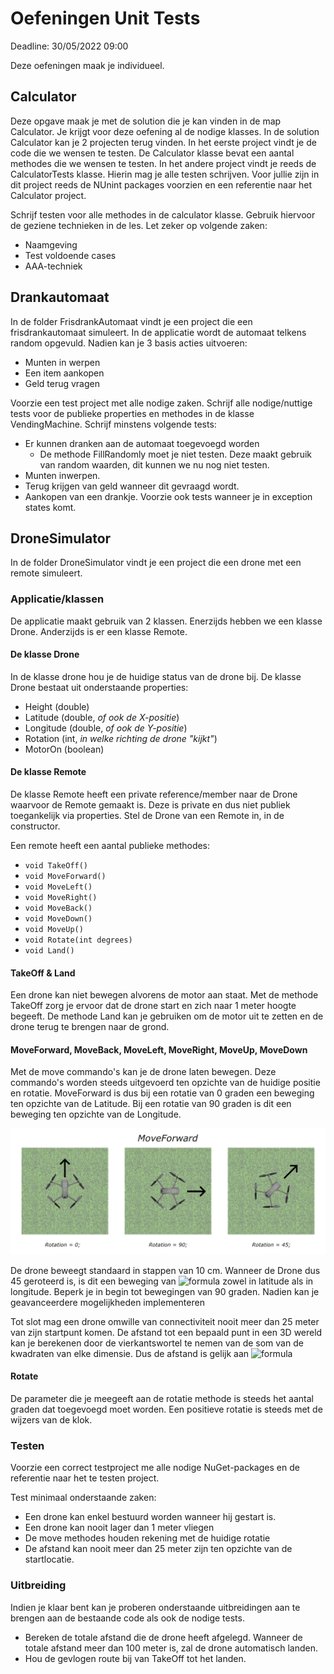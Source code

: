 # Oefeningen Unit Tests

Deadline: 30/05/2022 09:00

Deze oefeningen maak je individueel.

## Calculator

Deze opgave maak je met de solution die je kan vinden in de map Calculator.
Je krijgt voor deze oefening al de nodige klasses. In de solution Calculator kan je 2 projecten terug vinden. In het eerste project vindt je de code die we wensen te testen. De Calculator klasse bevat een aantal methodes die we wensen te testen.
In het andere project vindt je reeds de CalculatorTests klasse. Hierin mag je alle testen schrijven. Voor jullie zijn in dit project reeds de NUnint packages voorzien en een referentie naar het Calculator project.

Schrijf testen voor alle methodes in de calculator klasse.
Gebruik hiervoor de geziene technieken in de les.
Let zeker op volgende zaken:

- Naamgeving
- Test voldoende cases
- AAA-techniek

## Drankautomaat

In de folder FrisdrankAutomaat vindt je een project die een frisdrankautomaat simuleert.
In de applicatie wordt de automaat telkens random opgevuld. Nadien kan je 3 basis acties uitvoeren:

- Munten in werpen
- Een item aankopen
- Geld terug vragen

Voorzie een test project met alle nodige zaken.
Schrijf alle nodige/nuttige tests voor de publieke properties en methodes in de klasse VendingMachine.
Schrijf minstens volgende tests:

- Er kunnen dranken aan de automaat toegevoegd worden
  - De methode FillRandomly moet je niet testen. Deze maakt gebruik van random waarden, dit kunnen we nu nog niet testen.
- Munten inwerpen.
- Terug krijgen van geld wanneer dit gevraagd wordt.
- Aankopen van een drankje. Voorzie ook tests wanneer je in exception states komt.

## DroneSimulator

In de folder DroneSimulator vindt je een project die een drone met een remote simuleert.

### Applicatie/klassen

De applicatie maakt gebruik van 2 klassen. Enerzijds hebben we een klasse Drone. Anderzijds is er een klasse Remote.

#### De klasse Drone

In de klasse drone hou je de huidige status van de drone bij.
De klasse Drone bestaat uit onderstaande properties:

- Height (double)
- Latitude (double, _of ook de X-positie_)
- Longitude (double, _of ook de Y-positie_)
- Rotation (int, _in welke richting de drone "kijkt"_)
- MotorOn (boolean)

#### De klasse Remote

De klasse Remote heeft een private reference/member naar de Drone waarvoor de Remote gemaakt is. Deze is private en dus niet publiek toegankelijk via properties. Stel de Drone van een Remote in, in de constructor.

Een remote heeft een aantal publieke methodes:

- `void TakeOff()`
- `void MoveForward()`
- `void MoveLeft()`
- `void MoveRight()`
- `void MoveBack()`
- `void MoveDown()`
- `void MoveUp()`
- `void Rotate(int degrees)`
- `void Land()`

#### TakeOff & Land

Een drone kan niet bewegen alvorens de motor aan staat. Met de methode TakeOff zorg je ervoor dat de drone start en zich naar 1 meter hoogte begeeft.
De methode Land kan je gebruiken om de motor uit te zetten en de drone terug te brengen naar de grond.

#### MoveForward, MoveBack, MoveLeft, MoveRight, MoveUp, MoveDown

Met de move commando's kan je de drone laten bewegen. Deze commando's worden steeds uitgevoerd ten opzichte van de huidige positie en rotatie.
MoveForward is dus bij een rotatie van 0 graden een beweging ten opzichte van de Latitude. Bij een rotatie van 90 graden is dit een beweging ten opzichte van de Longitude.

![](images/drone-forward.jpg)

De drone beweegt standaard in stappen van 10 cm. Wanneer de Drone dus 45 geroteerd is, is dit een beweging van ![formula](https://render.githubusercontent.com/render/math?math=\sqrt{50}) zowel in latitude als in longitude. Beperk je in begin tot bewegingen van 90 graden. Nadien kan je geavanceerdere mogelijkheden implementeren

Tot slot mag een drone omwille van connectiviteit nooit meer dan 25 meter van zijn startpunt komen. De afstand tot een bepaald punt in een 3D wereld kan je berekenen door de vierkantswortel te nemen van de som van de kwadraten van elke dimensie. Dus de afstand is gelijk aan ![formula](https://render.githubusercontent.com/render/math?math=%5E%7B%5Csqrt%7Blatitude%5E2%20%2B%20longitude%5E2%20%2B%20height%5E2%7D%7D%0A)

#### Rotate

De parameter die je meegeeft aan de rotatie methode is steeds het aantal graden dat toegevoegd moet worden. Een positieve rotatie is steeds met de wijzers van de klok.

### Testen

Voorzie een correct testproject me alle nodige NuGet-packages en de referentie naar het te testen project.

Test minimaal onderstaande zaken:

- Een drone kan enkel bestuurd worden wanneer hij gestart is.
- Een drone kan nooit lager dan 1 meter vliegen
- De move methodes houden rekening met de huidige rotatie
- De afstand kan nooit meer dan 25 meter zijn ten opzichte van de startlocatie.

### Uitbreiding

Indien je klaar bent kan je proberen onderstaande uitbreidingen aan te brengen aan de bestaande code als ook de nodige tests.

- Bereken de totale afstand die de drone heeft afgelegd. Wanneer de totale afstand meer dan 100 meter is, zal de drone automatisch landen.
- Hou de gevlogen route bij van TakeOff tot het landen.
